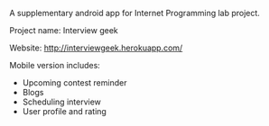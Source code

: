 A supplementary android app for Internet Programming lab project.

Project name: Interview geek

Website: http://interviewgeek.herokuapp.com/


Mobile version includes:
- Upcoming contest reminder
- Blogs
- Scheduling interview
- User profile and rating
